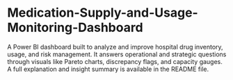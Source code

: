 # Medication-Supply-and-Usage-Monitoring-Dashboard
A Power BI dashboard built to analyze and improve hospital drug inventory, usage, and risk management. It answers operational and strategic questions through visuals like Pareto charts, discrepancy flags, and capacity gauges. A full explanation and insight summary is available in the README file.
